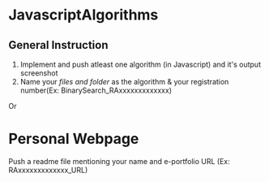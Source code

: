 # JavascriptAlgorithms

## General Instruction

1. Implement and push atleast one algorithm (in Javascript) and it's output screenshot
2. Name your *files and folder* as the algorithm & your registration number(Ex: BinarySearch_RAxxxxxxxxxxxxx)

Or

# Personal Webpage

Push a readme file mentioning your name and e-portfolio URL (Ex: RAxxxxxxxxxxxxx_URL) 



